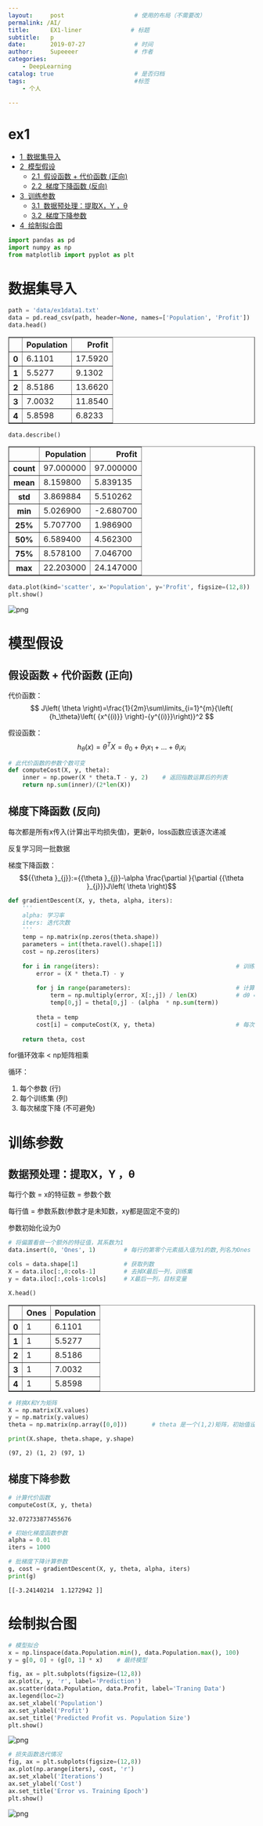 ```yaml
---
layout:     post                    # 使用的布局（不需要改）
permalink: /AI/
title:      EX1-liner              # 标题 
subtitle:   p
date:       2019-07-27              # 时间
author:     Supeeeer                # 作者
categories:
    - DeepLearning
catalog: true                       # 是否归档
tags:                               #标签
    - 个人

---
```




<h1>ex1<span class="tocSkip"></span></h1>
<div class="toc"><ul class="toc-item"><li><span><a href="#数据集导入" data-toc-modified-id="数据集导入-1"><span class="toc-item-num">1&nbsp;&nbsp;</span>数据集导入</a></span></li><li><span><a href="#模型假设" data-toc-modified-id="模型假设-2"><span class="toc-item-num">2&nbsp;&nbsp;</span>模型假设</a></span><ul class="toc-item"><li><span><a href="#假设函数-+-代价函数-(正向)" data-toc-modified-id="假设函数-+-代价函数-(正向)-2.1"><span class="toc-item-num">2.1&nbsp;&nbsp;</span>假设函数 + 代价函数 (正向)</a></span></li><li><span><a href="#梯度下降函数-(反向)" data-toc-modified-id="梯度下降函数-(反向)-2.2"><span class="toc-item-num">2.2&nbsp;&nbsp;</span>梯度下降函数 (反向)</a></span></li></ul></li><li><span><a href="#训练参数" data-toc-modified-id="训练参数-3"><span class="toc-item-num">3&nbsp;&nbsp;</span>训练参数</a></span><ul class="toc-item"><li><span><a href="#数据预处理：提取X，Y-，θ" data-toc-modified-id="数据预处理：提取X，Y-，θ-3.1"><span class="toc-item-num">3.1&nbsp;&nbsp;</span>数据预处理：提取X，Y ，θ</a></span></li><li><span><a href="#梯度下降参数" data-toc-modified-id="梯度下降参数-3.2"><span class="toc-item-num">3.2&nbsp;&nbsp;</span>梯度下降参数</a></span></li></ul></li><li><span><a href="#绘制拟合图" data-toc-modified-id="绘制拟合图-4"><span class="toc-item-num">4&nbsp;&nbsp;</span>绘制拟合图</a></span></li></ul></div>


```python
import pandas as pd
import numpy as np
from matplotlib import pyplot as plt
```

# 数据集导入


```python
path = 'data/ex1data1.txt'
data = pd.read_csv(path, header=None, names=['Population', 'Profit'])
data.head()
```




<div>
<style scoped>
    .dataframe tbody tr th:only-of-type {
        vertical-align: middle;
    }

    .dataframe tbody tr th {
        vertical-align: top;
    }
    
    .dataframe thead th {
        text-align: right;
    }
</style>
<table border="1" class="dataframe">
  <thead>
    <tr style="text-align: right;">
      <th></th>
      <th>Population</th>
      <th>Profit</th>
    </tr>
  </thead>
  <tbody>
    <tr>
      <th>0</th>
      <td>6.1101</td>
      <td>17.5920</td>
    </tr>
    <tr>
      <th>1</th>
      <td>5.5277</td>
      <td>9.1302</td>
    </tr>
    <tr>
      <th>2</th>
      <td>8.5186</td>
      <td>13.6620</td>
    </tr>
    <tr>
      <th>3</th>
      <td>7.0032</td>
      <td>11.8540</td>
    </tr>
    <tr>
      <th>4</th>
      <td>5.8598</td>
      <td>6.8233</td>
    </tr>
  </tbody>
</table>
</div>




```python
data.describe()
```




<div>
<style scoped>
    .dataframe tbody tr th:only-of-type {
        vertical-align: middle;
    }

    .dataframe tbody tr th {
        vertical-align: top;
    }
    
    .dataframe thead th {
        text-align: right;
    }
</style>
<table border="1" class="dataframe">
  <thead>
    <tr style="text-align: right;">
      <th></th>
      <th>Population</th>
      <th>Profit</th>
    </tr>
  </thead>
  <tbody>
    <tr>
      <th>count</th>
      <td>97.000000</td>
      <td>97.000000</td>
    </tr>
    <tr>
      <th>mean</th>
      <td>8.159800</td>
      <td>5.839135</td>
    </tr>
    <tr>
      <th>std</th>
      <td>3.869884</td>
      <td>5.510262</td>
    </tr>
    <tr>
      <th>min</th>
      <td>5.026900</td>
      <td>-2.680700</td>
    </tr>
    <tr>
      <th>25%</th>
      <td>5.707700</td>
      <td>1.986900</td>
    </tr>
    <tr>
      <th>50%</th>
      <td>6.589400</td>
      <td>4.562300</td>
    </tr>
    <tr>
      <th>75%</th>
      <td>8.578100</td>
      <td>7.046700</td>
    </tr>
    <tr>
      <th>max</th>
      <td>22.203000</td>
      <td>24.147000</td>
    </tr>
  </tbody>
</table>
</div>




```python
data.plot(kind='scatter', x='Population', y='Profit', figsize=(12,8))
plt.show()
```


![png](ex1_liner_files/ex1_liner_5_0.png)


# 模型假设

## 假设函数 + 代价函数 (正向)

代价函数：$$ J\left( \theta  \right)=\frac{1}{2m}\sum\limits_{i=1}^{m}{\left( {h_\theta}\left( {x^{(i)}} \right)-{y^{(i)}}\right)}^2 $$

假设函数：$$ {h_\theta}\left(x \right)={\theta^T}X={\theta_0}+{\theta_1}{x_1} + ... +{\theta_i}{x_i} $$ 


```python
# 此代价函数的参数个数可变
def computeCost(X, y, theta):
    inner = np.power(X * theta.T - y, 2)    # 返回指数运算后的列表
    return np.sum(inner)/(2*len(X))
```

## 梯度下降函数 (反向)
每次都是所有x传入(计算出平均损失值)，更新θ，loss函数应该逐次递减

反复学习同一批数据

梯度下降函数：
$${{\theta }_{j}}:={{\theta }_{j}}-\alpha \frac{\partial }{\partial {{\theta }_{j}}}J\left( \theta  \right)$$


```python
def gradientDescent(X, y, theta, alpha, iters):
    '''
    alpha: 学习率
    iters: 迭代次数
    '''
    temp = np.matrix(np.zeros(theta.shape))
    parameters = int(theta.ravel().shape[1])
    cost = np.zeros(iters)
    
    for i in range(iters):                                       # 训练iters次
        error = (X * theta.T) - y
        
        for j in range(parameters):                              # 计算每一个参数
            term = np.multiply(error, X[:,j]) / len(X)           # dθ = (yi - y) * θ / m
            temp[0,j] = theta[0,j] - (alpha  * np.sum(term))
            
        theta = temp
        cost[i] = computeCost(X, y, theta)                       # 每次训练都返回损失值，检查
        
    return theta, cost
```

for循环效率 < np矩阵相乘

循环：
1. 每个参数 (行)
2. 每个训练集 (列)
3. 每次梯度下降 (不可避免)

# 训练参数

##  数据预处理：提取X，Y ，θ 
每行个数 = x的特征数 = 参数个数

每行值 = 参数系数(参数才是未知数，xy都是固定不变的)

参数初始化设为0


```python
# 将偏置看做一个额外的特征值，其系数为1
data.insert(0, 'Ones', 1)        # 每行的第零个元素插入值为1的数,列名为Ones

cols = data.shape[1]             # 获取列数
X = data.iloc[:,0:cols-1]        # 去掉X最后一列，训练集
y = data.iloc[:,cols-1:cols]     # X最后一列，目标变量

X.head()
```




<div>
<style scoped>
    .dataframe tbody tr th:only-of-type {
        vertical-align: middle;
    }

    .dataframe tbody tr th {
        vertical-align: top;
    }
    
    .dataframe thead th {
        text-align: right;
    }
</style>
<table border="1" class="dataframe">
  <thead>
    <tr style="text-align: right;">
      <th></th>
      <th>Ones</th>
      <th>Population</th>
    </tr>
  </thead>
  <tbody>
    <tr>
      <th>0</th>
      <td>1</td>
      <td>6.1101</td>
    </tr>
    <tr>
      <th>1</th>
      <td>1</td>
      <td>5.5277</td>
    </tr>
    <tr>
      <th>2</th>
      <td>1</td>
      <td>8.5186</td>
    </tr>
    <tr>
      <th>3</th>
      <td>1</td>
      <td>7.0032</td>
    </tr>
    <tr>
      <th>4</th>
      <td>1</td>
      <td>5.8598</td>
    </tr>
  </tbody>
</table>
</div>




```python
# 转换X和Y为矩阵
X = np.matrix(X.values)
y = np.matrix(y.values)
theta = np.matrix(np.array([0,0]))       # theta 是一个(1,2)矩阵，初始值设为0

print(X.shape, theta.shape, y.shape)
```

    (97, 2) (1, 2) (97, 1)


## 梯度下降参数


```python
# 计算代价函数
computeCost(X, y, theta)
```




    32.072733877455676




```python
# 初始化梯度函数参数
alpha = 0.01
iters = 1000

# 批梯度下降计算参数
g, cost = gradientDescent(X, y, theta, alpha, iters)
print(g)
```

    [[-3.24140214  1.1272942 ]]


# 绘制拟合图


```python
# 模型拟合
x = np.linspace(data.Population.min(), data.Population.max(), 100)
y = g[0, 0] + (g[0, 1] * x)    # 最终模型

fig, ax = plt.subplots(figsize=(12,8))
ax.plot(x, y, 'r', label='Prediction')
ax.scatter(data.Population, data.Profit, label='Traning Data')
ax.legend(loc=2)
ax.set_xlabel('Population')
ax.set_ylabel('Profit')
ax.set_title('Predicted Profit vs. Population Size')
plt.show()
```


![png](ex1_liner_files/ex1_liner_22_0.png)



```python
# 损失函数迭代情况
fig, ax = plt.subplots(figsize=(12,8))
ax.plot(np.arange(iters), cost, 'r')
ax.set_xlabel('Iterations')
ax.set_ylabel('Cost')
ax.set_title('Error vs. Training Epoch')
plt.show()
```


![png](ex1_liner_files/ex1_liner_23_0.png)


